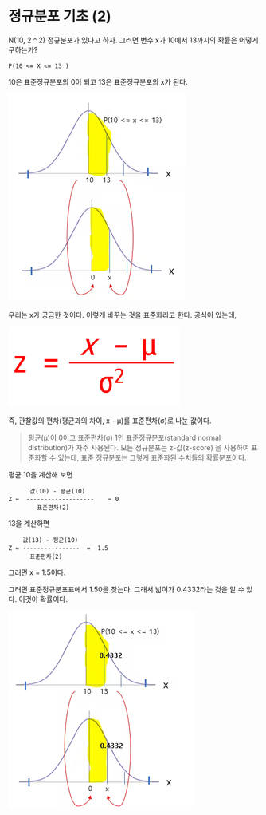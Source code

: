 # 정규분포 기초 (2)

N(10, 2 ^ 2) 정규분포가 있다고 하자. 그러면  변수 x가 10에서 13까지의 확률은 어떻게 구하는가? 

```
P(10 <= X <= 13 )
```

10은 표준정규분포의 0이 되고 13은 표준정규분포의 x가 된다. 


![](../../.gitbook/assets/da/normal/normal14.png)



우리는 x가 궁금한 것이다. 이렇게 바꾸는 것을 표준화라고 한다. 
공식이 있는데, 


![](../../.gitbook/assets/da/normal/normal15.png)



즉, 관찰값의 편차(평균과의 차이, x - μ)를 표준편차(σ)로 나눈 값이다. 



> 평균(μ)이 0이고 표준편차(σ) 1인 표준정규분포(standard normal distribution)가 자주 사용된다.  모든 정규분포는 z-값(z-score) 을 사용하여 표준화할 수 있는데, 표준 정규분포는 그렇게 표준화된 수치들의 확률분포이다.



평균 10을 계산해 보면 

```
      값(10) - 평균(10)
Z =  -------------------    = 0
        표준편차(2)
```




13을 계산하면 
```
    값(13) - 평균(10)
Z = ----------------  =  1.5 
      표준편차(2)
```

그러면 x  = 1.5이다. 

그러면 표준정규분포표에서 1.50을 찾는다.  그래서 넓이가 0.4332라는 것을 알 수 있다.  이것이 확률이다. 



![](../../.gitbook/assets/da/normal/normal16.png)



